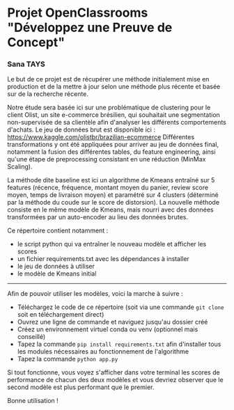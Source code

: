 # Projet OpenClassrooms "Développez une Preuve de Concept"
### Sana TAYS

Le but de ce projet est de récupérer une méthode initialement mise en production et de la mettre à jour selon une méthode plus récente et basée sur de la recherche récente.

Notre étude sera basée ici sur une problématique de clustering pour le client Olist, un site e-commerce brésilien, qui souhaitait une segmentation non-supervisée de sa clientèle afin d'analyser les différents comportements d'achats.
Le jeu de données brut est disponible ici : https://www.kaggle.com/olistbr/brazilian-ecommerce
Différentes transformations y ont été appliquées pour arriver au jeu de données final, notamment la fusion des différentes tables, du feature engineering, ainsi qu'une étape de preprocessing consistant en une réduction (MinMax Scaling).

La méthode dite baseline est ici un algorithme de Kmeans entraîné sur 5 features (récence, fréquence, montant moyen du panier, review score moyen, temps de livraison moyen) et paramétré sur 4 clusters (déterminé par la méthode du coude sur le score de distorsion).
La nouvelle méthode consiste en le même modèle de Kmeans, mais nourri avec des données transformées par un auto-encoder au lieu des données brutes.

Ce répertoire contient notamment :

- le script python qui va entraîner le nouveau modèle et afficher les scores
- un fichier requirements.txt avec les dépendances à installer
- le jeu de données à utiliser
- le modèle de Kmeans initial

___

Afin de pouvoir utiliser les modèles, voici la marche à suivre :

- Téléchargez le code de ce répertoire (soit via une commande `git clone` soit en téléchargement direct)
- Ouvrez une ligne de commande et naviguez jusqu'au dossier créé
- Créez un environnement virtuel conda ou venv (optionnel mais conseillé)
- Tapez la commande `pip install requirements.txt` afin d'installer tous les modules nécessaires au fonctionnement de l'algorithme
- Tapez la commande `python app.py`

Si tout fonctionne, vous voyez s'afficher dans votre terminal les scores de performance de chacun des deux modèles et vous devriez observer que le second modèle est plus performant que le premier.

Bonne utilisation !